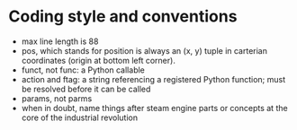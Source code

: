 Coding style and conventions
============================

* max line length is 88
* pos, which stands for position is always an (x, y) tuple in carterian coordinates (origin at bottom left corner).
* funct, not func: a Python callable
* action and ftag: a string referencing a registered Python function; must be resolved before it can be called
* params, not parms
* when in doubt, name things after steam engine parts or concepts at the core of the industrial revolution
